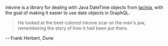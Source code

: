 inkvine is a library for dealing with Java DateTime objects from
[lacinia](), with the goal of making it easier to use date objects
in GraphQL.

> He looked at the beet-colored inkvine scar on the man's jaw,
  remembering the story of how it had been put there.

-- Frank Herbert, _Dune_


